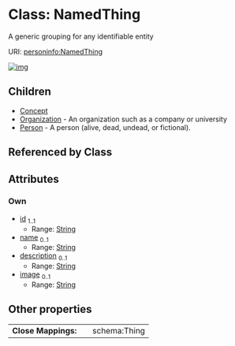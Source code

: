 
# Class: NamedThing


A generic grouping for any identifiable entity

URI: [personinfo:NamedThing](https://w3id.org/linkml/examples/personinfo/NamedThing)


[![img](https://yuml.me/diagram/nofunky;dir:TB/class/[Person],[Organization],[NamedThing&#124;id:string;name:string%20%3F;description:string%20%3F;image:string%20%3F]^-[Person],[NamedThing]^-[Organization],[NamedThing]^-[Concept],[Concept])](https://yuml.me/diagram/nofunky;dir:TB/class/[Person],[Organization],[NamedThing&#124;id:string;name:string%20%3F;description:string%20%3F;image:string%20%3F]^-[Person],[NamedThing]^-[Organization],[NamedThing]^-[Concept],[Concept])

## Children

 * [Concept](Concept.md)
 * [Organization](Organization.md) - An organization such as a company or university
 * [Person](Person.md) - A person (alive, dead, undead, or fictional).

## Referenced by Class


## Attributes


### Own

 * [id](id.md)  <sub>1..1</sub>
     * Range: [String](types/String.md)
 * [name](name.md)  <sub>0..1</sub>
     * Range: [String](types/String.md)
 * [description](description.md)  <sub>0..1</sub>
     * Range: [String](types/String.md)
 * [image](image.md)  <sub>0..1</sub>
     * Range: [String](types/String.md)

## Other properties

|  |  |  |
| --- | --- | --- |
| **Close Mappings:** | | schema:Thing |

